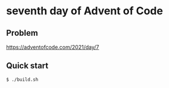 # seventh day of Advent of Code

## Problem
<https://adventofcode.com/2021/day/7>

## Quick start
```console
$ ./build.sh
```